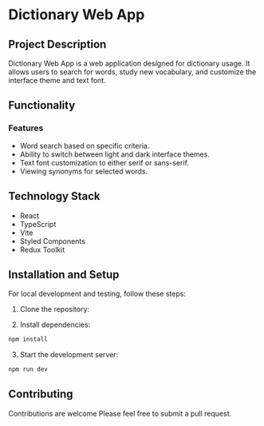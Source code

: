# Dictionary Web App

## Project Description

Dictionary Web App is a web application designed for dictionary usage. It allows users to search for words, study new vocabulary, and customize the interface theme and text font.

## Functionality

### Features

- Word search based on specific criteria.
- Ability to switch between light and dark interface themes.
- Text font customization to either serif or sans-serif.
- Viewing synonyms for selected words.

## Technology Stack

- React
- TypeScript
- Vite
- Styled Components
- Redux Toolkit

## Installation and Setup

For local development and testing, follow these steps:

1. Clone the repository:

2. Install dependencies:

```bash
npm install
```

3. Start the development server:

```bash
npm run dev
```

## Contributing

Contributions are welcome Please feel free to submit a pull request.
